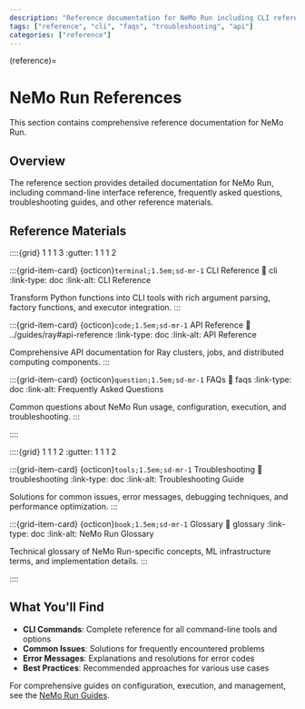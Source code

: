 ```yaml
---
description: "Reference documentation for NeMo Run including CLI reference, FAQs, and troubleshooting guides."
tags: ["reference", "cli", "faqs", "troubleshooting", "api"]
categories: ["reference"]
---
```


(reference)=

# NeMo Run References

This section contains comprehensive reference documentation for NeMo Run.

## Overview

The reference section provides detailed documentation for NeMo Run, including command-line interface reference, frequently asked questions, troubleshooting guides, and other reference materials.

## Reference Materials

::::{grid} 1 1 1 3
:gutter: 1 1 1 2

:::{grid-item-card} {octicon}`terminal;1.5em;sd-mr-1` CLI Reference
:link: cli
:link-type: doc
:link-alt: CLI Reference

Transform Python functions into CLI tools with rich argument parsing, factory functions, and executor integration.
:::

:::{grid-item-card} {octicon}`code;1.5em;sd-mr-1` API Reference
:link: ../guides/ray#api-reference
:link-type: doc
:link-alt: API Reference

Comprehensive API documentation for Ray clusters, jobs, and distributed computing components.
:::

:::{grid-item-card} {octicon}`question;1.5em;sd-mr-1` FAQs
:link: faqs
:link-type: doc
:link-alt: Frequently Asked Questions

Common questions about NeMo Run usage, configuration, execution, and troubleshooting.
:::

::::

::::{grid} 1 1 1 2
:gutter: 1 1 1 2

:::{grid-item-card} {octicon}`tools;1.5em;sd-mr-1` Troubleshooting
:link: troubleshooting
:link-type: doc
:link-alt: Troubleshooting Guide

Solutions for common issues, error messages, debugging techniques, and performance optimization.
:::

:::{grid-item-card} {octicon}`book;1.5em;sd-mr-1` Glossary
:link: glossary
:link-type: doc
:link-alt: NeMo Run Glossary

Technical glossary of NeMo Run-specific concepts, ML infrastructure terms, and implementation details.
:::

::::

## What You'll Find

- **CLI Commands**: Complete reference for all command-line tools and options
- **Common Issues**: Solutions for frequently encountered problems
- **Error Messages**: Explanations and resolutions for error codes
- **Best Practices**: Recommended approaches for various use cases

For comprehensive guides on configuration, execution, and management, see the [NeMo Run Guides](../guides/index).
